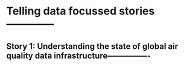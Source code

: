 
<!-- README.md is generated from README.Rmd. Please edit that file -->

# Telling data focussed stories————–

<!-- badges: start -->
<!-- badges: end -->

## Story 1: Understanding the state of global air quality data infrastructure—————-
